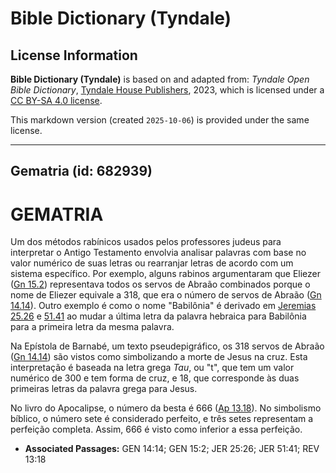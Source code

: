 # Bible Dictionary (Tyndale)

## License Information

**Bible Dictionary (Tyndale)** is based on and adapted from: _Tyndale Open Bible Dictionary_, [Tyndale House Publishers](https://tyndaleopenresources.com/), 2023, which is licensed under a [CC BY-SA 4.0 license](https://creativecommons.org/licenses/by-sa/4.0/legalcode.en).

This markdown version (created `2025-10-06`) is provided under the same license.



--------------------------------

## Gematria (id: 682939)

GEMATRIA
========

Um dos métodos rabínicos usados pelos professores judeus para interpretar o Antigo Testamento envolvia analisar palavras com base no valor numérico de suas letras ou rearranjar letras de acordo com um sistema específico. Por exemplo, alguns rabinos argumentaram que Eliezer ([Gn 15\.2](https://ref.ly/Gen15:2)) representava todos os servos de Abraão combinados porque o nome de Eliezer equivale a 318, que era o número de servos de Abraão ([Gn 14\.14](https://ref.ly/Gen14:14)). Outro exemplo é como o nome "Babilônia" é derivado em [Jeremias 25\.26](https://ref.ly/Jer25:26) e [51\.41](https://ref.ly/Jer51:41) ao mudar a última letra da palavra hebraica para Babilônia para a primeira letra da mesma palavra.

Na Epístola de Barnabé, um texto pseudepigráfico, os 318 servos de Abraão ([Gn 14\.14](https://ref.ly/Gen14:14)) são vistos como simbolizando a morte de Jesus na cruz. Esta interpretação é baseada na letra grega *Tau*, ou "t", que tem um valor numérico de 300 e tem forma de cruz, e 18, que corresponde às duas primeiras letras da palavra grega para Jesus.

No livro do Apocalipse, o número da besta é 666 ([Ap 13\.18](https://ref.ly/Rev13:18)). No simbolismo bíblico, o número sete é considerado perfeito, e três setes representam a perfeição completa. Assim, 666 é visto como inferior a essa perfeição.

* **Associated Passages:** GEN 14:14; GEN 15:2; JER 25:26; JER 51:41; REV 13:18

